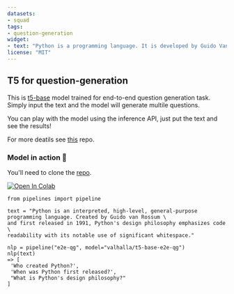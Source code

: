```yaml
---
datasets:
- squad
tags:
- question-generation
widget:
- text: "Python is a programming language. It is developed by Guido Van Rossum and released in 1991. </s>"
license: "MIT"
---
```


## T5 for question-generation
This is [t5-base](https://arxiv.org/abs/1910.10683) model trained for end-to-end question generation task. Simply input the text and the model will generate multile questions. 

You can play with the model using the inference API, just put the text and see the results!

For more deatils see [this](https://github.com/patil-suraj/question_generation) repo.

### Model in action 🚀

You'll need to clone the [repo](https://github.com/patil-suraj/question_generation).

[![Open In Colab](https://colab.research.google.com/assets/colab-badge.svg)](https://colab.research.google.com/github/patil-suraj/question_generation/blob/master/question_generation.ipynb)

```python3
from pipelines import pipeline

text = "Python is an interpreted, high-level, general-purpose programming language. Created by Guido van Rossum \
and first released in 1991, Python's design philosophy emphasizes code \
readability with its notable use of significant whitespace."

nlp = pipeline("e2e-qg", model="valhalla/t5-base-e2e-qg")
nlp(text)
=> [
 'Who created Python?',
 'When was Python first released?',
 "What is Python's design philosophy?"
]
```